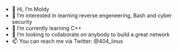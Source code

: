 - 👋 Hi, I’m Moldy
- 👀 I’m interested in learning reverse engeneering, Bash and cyber security
- 🌱 I’m currently learning C++
- 💞️ I’m looking to collaborate on anybody to build a great network
- 📫 You can reach me via Twitter: @404_linus
